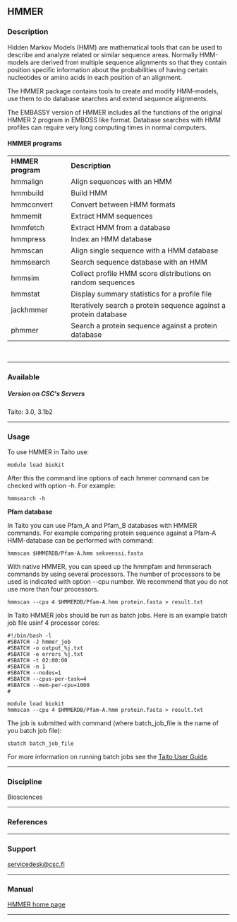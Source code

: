 ## HMMER

### Description

Hidden Markov Models (HMM) are mathematical  tools that can be used to
describe  and  analyze related  or  similar  sequence areas.  Normally
HMM-models are derived from multiple  sequence alignments so that they
contain  position  specific  information about  the  probabilities  of
having  certain nucleotides  or amino  acids  in each  position of  an
alignment.

The HMMER package contains tools  to create and modify HMM-models, use
them to do database searches and extend sequence alignments.

The  EMBASSY  version of  HMMER  includes  all  the functions  of  the
original HMMER 2 program in EMBOSS like format. Database searches with
HMM  profiles  can  require  very   long  computing  times  in  normal
computers.

#### HMMER programs

|                   | |
|-------------------|------------------------------------------------------------------|
| **HMMER program** | **Description** |
| hmmalign | Align sequences with an HMM |
| hmmbuild | Build HMM |
| hmmconvert | Convert between HMM formats |
| hmmemit | Extract HMM sequences |
| hmmfetch | Extract HMM from a database |
| hmmpress | Index an HMM database |
| hmmscan | Align single sequence with a HMM database |
| hmmsearch | Search sequence database with an HMM |
| hmmsim | Collect profile HMM score distributions on random sequences |
| hmmstat | Display summary statistics for a profile file |
| jackhmmer | Iteratively search a protein sequence against a protein database |
| phmmer | Search a protein sequence against a protein database |

 

------------------------------------------------------------------------

### Available

##### Version on CSC's Servers

  
Taito: 3.0, 3.1b2

------------------------------------------------------------------------

### Usage

To use HMMER in Taito use:

    module load biokit

After  this the  command line  options of  each hmmer  command can  be
checked with option -h. For example:

    hmmsearch -h

**Pfam database**

In  Taito  you  can  use  Pfam\_A and  Pfam\_B  databases  with  HMMER
commands.   For example  comparing protein  sequence against  a Pfam-A
HMM-database can be performed with command:

    hmmscan $HMMERDB/Pfam-A.hmm sekvenssi.fasta

With native HMMER, you can speed up the hmmpfam and hmmserach commands
by using  several processors. The number  of processors to be  used is
indicated with option  --cpu number. We recommend that you  do not use
more than four processors.

    hmmscan --cpu 4 $HMMERDB/Pfam-A.hmm protein.fasta > result.txt

In Taito HMMER  jobs should be run  as batch jobs. Here  is an example
batch job file usinf 4 processor cores:

    #!/bin/bash -l
    #SBATCH -J hmmer_job
    #SBATCH -o output_%j.txt
    #SBATCH -e errors_%j.txt
    #SBATCH -t 02:00:00
    #SBATCH -n 1
    #SBATCH --nodes=1  
    #SBATCH --cpus-per-task=4
    #SBATCH --mem-per-cpu=1000
    #

    module load biokit
    hmmscan --cpu 4 $HMMERDB/Pfam-A.hmm protein.fasta > result.txt

The job is submitted with  command (where batch\_job\_file is the name
of you batch job file):

    sbatch batch_job_file

For more information on running batch jobs see the [Taito User Guide].

------------------------------------------------------------------------

### Discipline

Biosciences  

------------------------------------------------------------------------

### References

------------------------------------------------------------------------

### Support

servicedesk@csc.fi

------------------------------------------------------------------------

### Manual

[HMMER home page]

------------------------------------------------------------------------

  [Taito User Guide]: http://research.csc.fi/taito-batch-jobs
  [HMMER home page]: http://hmmer.janelia.org/
